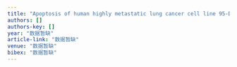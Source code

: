 ```yaml
---
title: "Apoptosis of human highly metastatic lung cancer cell line 95-D induced by acutiaporberine, a novel bisalkaloid derived from Thalictrum acutifolium"
authors: []
authors-key: []
year: "数据暂缺"
article-link: "数据暂缺"
venue: "数据暂缺"
bibex: "数据暂缺"
---
```


